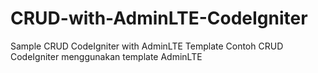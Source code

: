 # CRUD-with-AdminLTE-CodeIgniter
Sample CRUD CodeIgniter with AdminLTE Template
Contoh CRUD CodeIgniter menggunakan template AdminLTE
